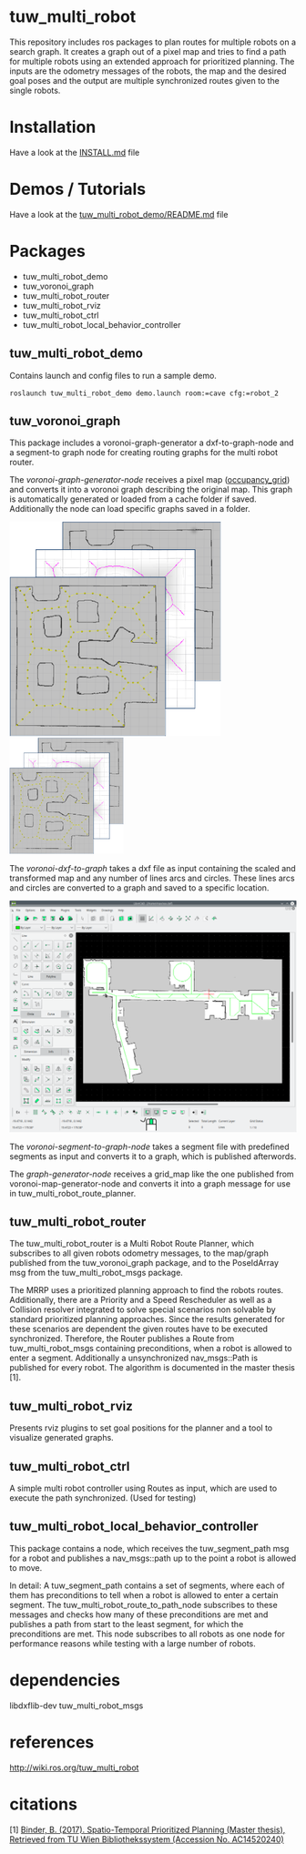 # tuw\_multi\_robot
This repository includes ros packages to plan routes for multiple robots on a search graph. It creates a graph out of a pixel map and tries to find a path for multiple robots using an extended approach for prioritized planning. The inputs are the odometry messages of the robots, the map and the desired goal poses and the output are multiple synchronized routes given to the single robots. 
# Installation
Have a look at the [INSTALL.md](INSTALL.md) file
# Demos / Tutorials
Have a look at the [tuw_multi_robot_demo/README.md](tuw_multi_robot_demo/README.md) file

# Packages
* tuw\_multi\_robot\_demo
* tuw\_voronoi\_graph
* tuw\_multi\_robot\_router
* tuw\_multi\_robot\_rviz
* tuw\_multi\_robot\_ctrl
* tuw\_multi\_robot\_local\_behavior\_controller

## tuw\_multi\_robot\_demo
Contains launch and config files to run a sample demo. 

```
roslaunch tuw_multi_robot_demo demo.launch room:=cave cfg:=robot_2
```

## tuw\_voronoi\_graph
This package includes a voronoi-graph-generator a dxf-to-graph-node and a segment-to graph node for creating routing graphs for the multi robot router.

The _voronoi-graph-generator-node_ receives a pixel map ([occupancy\_grid](http://docs.ros.org/api/nav_msgs/html/msg/OccupancyGrid.html)) and converts it into a voronoi graph describing the original map. This graph is automatically generated or loaded from a cache folder if saved. Additionally the node can load specific graphs saved in a folder.

![voronoi-graph](tuw_multi_robot_demo/res/cave_voronoi_graph.png)
<img src="tuw_multi_robot_demo/res/cave_voronoi_graph.png" alt="drawing" width="200px"/>

The _voronoi-dxf-to-graph_ takes a dxf file as input containing the scaled and transformed map and any number of lines arcs and circles. These lines arcs and circles are converted to a graph and saved to a specific location.

![Librecad](tuw_multi_robot_demo/res/roblab_dxf_graph.png)

The _voronoi-segment-to-graph-node_ takes a segment file with predefined segments as input and converts it to a graph, which is published afterwords.

The _graph-generator-node_ receives a grid\_map like the one published from voronoi-map-generator-node and converts it into a graph message for use in tuw\_multi\_robot\_route\_planner.

## tuw\_multi\_robot\_router
The tuw_multi_robot_router is a Multi Robot Route Planner, which subscribes to all given robots odometry messages, to the map/graph published from the tuw_voronoi_graph package, and to the PoseIdArray msg from the tuw_multi_robot_msgs package.

The MRRP uses a prioritized planning approach to find the robots routes. Additionally, there are a Priority and a Speed Rescheduler as well as a Collision resolver integrated to solve special scenarios non solvable by standard prioritized planning approaches. Since the results generated for these scenarios are dependent the given routes have to be executed synchronized. Therefore, the Router publishes a Route from tuw_multi_robot_msgs containing preconditions, when a robot is allowed to enter a segment. Additionally a unsynchronized nav_msgs::Path is published for every robot. The algorithm is documented in the master thesis [1]. 

## tuw\_multi\_robot\_rviz
Presents rviz plugins to set goal positions for the planner and a tool to visualize generated graphs. 

## tuw\_multi\_robot\_ctrl
A simple multi robot controller using Routes as input, which are used to execute the path synchronized. (Used for testing)

## tuw\_multi\_robot\_local\_behavior\_controller
This package contains a node, which receives the tuw_segment_path msg for a robot and publishes a nav_msgs::path up to the point a robot is allowed to move.

In detail: A tuw_segment_path contains a set of segments, where each of them has preconditions to tell when a robot is allowed to enter a certain segment. The tuw_multi_robot_route_to_path_node subscribes to these messages and checks how many of these preconditions are met and publishes a path from start to the least segment, for which the preconditions are met. This node subscribes to all robots as one node for performance reasons while testing with a large number of robots. 

# dependencies
libdxflib-dev
tuw\_multi\_robot\_msgs

# references
http://wiki.ros.org/tuw_multi_robot

# citations
[1] [Binder, B. (2017). Spatio-Temporal Prioritized Planning (Master thesis), Retrieved from TU Wien Bibliothekssystem (Accession No. AC14520240)](http://repositum.tuwien.ac.at/obvutwhs/content/titleinfo/2400890)
